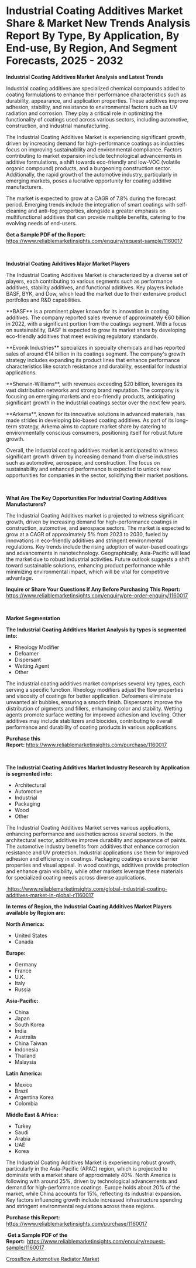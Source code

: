<p><h1>Industrial Coating Additives Market Share & Market New Trends Analysis Report By Type, By Application, By End-use, By Region, And Segment Forecasts, 2025 - 2032</h1></p><p><strong>Industrial Coating Additives Market Analysis and Latest Trends</strong></p>
<p><p>Industrial coating additives are specialized chemical compounds added to coating formulations to enhance their performance characteristics such as durability, appearance, and application properties. These additives improve adhesion, stability, and resistance to environmental factors such as UV radiation and corrosion. They play a critical role in optimizing the functionality of coatings used across various sectors, including automotive, construction, and industrial manufacturing.</p><p>The Industrial Coating Additives Market is experiencing significant growth, driven by increasing demand for high-performance coatings as industries focus on improving sustainability and environmental compliance. Factors contributing to market expansion include technological advancements in additive formulations, a shift towards eco-friendly and low-VOC (volatile organic compound) products, and a burgeoning construction sector. Additionally, the rapid growth of the automotive industry, particularly in emerging markets, poses a lucrative opportunity for coating additive manufacturers.</p><p>The market is expected to grow at a CAGR of 7.8% during the forecast period. Emerging trends include the integration of smart coatings with self-cleaning and anti-fog properties, alongside a greater emphasis on multifunctional additives that can provide multiple benefits, catering to the evolving needs of end-users.</p></p>
<p><strong>Get a Sample PDF of the Report:&nbsp;</strong> <a href="https://www.reliablemarketinsights.com/enquiry/request-sample/1160017?utm_campaign=3535&utm_medium=2&utm_source=Github&utm_content=ia&utm_term=22032025&utm_id=industrial-coating-additives">https://www.reliablemarketinsights.com/enquiry/request-sample/1160017</a></p>
<p>&nbsp;</p>
<p><strong>Industrial Coating Additives Major Market Players</strong></p>
<p><p>The Industrial Coating Additives Market is characterized by a diverse set of players, each contributing to various segments such as performance additives, stability additives, and functional additives. Key players include BASF, BYK, and Dow, which lead the market due to their extensive product portfolios and R&D capabilities.</p><p>**BASF** is a prominent player known for its innovation in coating additives. The company reported sales revenue of approximately €60 billion in 2022, with a significant portion from the coatings segment. With a focus on sustainability, BASF is expected to grow its market share by developing eco-friendly additives that meet evolving regulatory standards.</p><p>**Evonik Industries** specializes in specialty chemicals and has reported sales of around €14 billion in its coatings segment. The company's growth strategy includes expanding its product lines that enhance performance characteristics like scratch resistance and durability, essential for industrial applications.</p><p>**Sherwin-Williams**, with revenues exceeding $20 billion, leverages its vast distribution networks and strong brand reputation. The company is focusing on emerging markets and eco-friendly products, anticipating significant growth in the industrial coatings sector over the next few years.</p><p>**Arkema**, known for its innovative solutions in advanced materials, has made strides in developing bio-based coating additives. As part of its long-term strategy, Arkema aims to capture market share by catering to environmentally conscious consumers, positioning itself for robust future growth.</p><p>Overall, the industrial coating additives market is anticipated to witness significant growth driven by increasing demand from diverse industries such as automotive, aerospace, and construction. The focus on sustainability and enhanced performance is expected to unlock new opportunities for companies in the sector, solidifying their market positions.</p></p>
<p>&nbsp;</p>
<p><strong>What Are The Key Opportunities For Industrial Coating Additives Manufacturers?</strong></p>
<p><p>The Industrial Coating Additives market is projected to witness significant growth, driven by increasing demand for high-performance coatings in construction, automotive, and aerospace sectors. The market is expected to grow at a CAGR of approximately 5% from 2023 to 2030, fueled by innovations in eco-friendly additives and stringent environmental regulations. Key trends include the rising adoption of water-based coatings and advancements in nanotechnology. Geographically, Asia-Pacific will lead the market due to robust industrial activities. Future outlook suggests a shift toward sustainable solutions, enhancing product performance while minimizing environmental impact, which will be vital for competitive advantage.</p></p>
<p><strong>Inquire or Share Your Questions If Any Before Purchasing This Report:</strong> <a href="https://www.reliablemarketinsights.com/enquiry/pre-order-enquiry/1160017?utm_campaign=3535&utm_medium=2&utm_source=Github&utm_content=ia&utm_term=22032025&utm_id=industrial-coating-additives">https://www.reliablemarketinsights.com/enquiry/pre-order-enquiry/1160017</a></p>
<p>&nbsp;</p>
<p><strong>Market Segmentation</strong></p>
<p><strong>The Industrial Coating Additives Market Analysis by types is segmented into:</strong></p>
<p><ul><li>Rheology Modifier</li><li>Defoamer</li><li>Dispersant</li><li>Wetting Agent</li><li>Other</li></ul></p>
<p><p>The industrial coating additives market comprises several key types, each serving a specific function. Rheology modifiers adjust the flow properties and viscosity of coatings for better application. Defoamers eliminate unwanted air bubbles, ensuring a smooth finish. Dispersants improve the distribution of pigments and fillers, enhancing color and stability. Wetting agents promote surface wetting for improved adhesion and leveling. Other additives may include stabilizers and biocides, contributing to overall performance and durability of coating products in various applications.</p></p>
<p><strong>Purchase this Report:&nbsp;</strong><a href="https://www.reliablemarketinsights.com/purchase/1160017?utm_campaign=3535&utm_medium=2&utm_source=Github&utm_content=ia&utm_term=22032025&utm_id=industrial-coating-additives">https://www.reliablemarketinsights.com/purchase/1160017</a></p>
<p>&nbsp;</p>
<p><strong>The Industrial Coating Additives Market Industry Research by Application is segmented into:</strong></p>
<p><ul><li>Architectural</li><li>Automotive</li><li>Industrial</li><li>Packaging</li><li>Wood</li><li>Other</li></ul></p>
<p><p>The Industrial Coating Additives Market serves various applications, enhancing performance and aesthetics across several sectors. In the architectural sector, additives improve durability and appearance of paints. The automotive industry benefits from additives that enhance corrosion resistance and UV protection. Industrial applications use them for improved adhesion and efficiency in coatings. Packaging coatings ensure barrier properties and visual appeal. In wood coatings, additives provide protection and enhance grain visibility, while other markets leverage these materials for specialized coating needs across diverse applications.</p></p>
<p><a href="https://www.reliablemarketinsights.com/global-industrial-coating-additives-market-in-global-r1160017?utm_campaign=3535&utm_medium=2&utm_source=Github&utm_content=ia&utm_term=22032025&utm_id=industrial-coating-additives">&nbsp;https://www.reliablemarketinsights.com/global-industrial-coating-additives-market-in-global-r1160017</a></p>
<p><strong>In terms of Region, the Industrial Coating Additives Market Players available by Region are:</strong></p>
<p>
    <p> <strong> North America: </strong>
        <ul>
            <li>United States</li>
            <li>Canada</li>
        </ul>
        </p> 
    <p> <strong> Europe: </strong>
        <ul>
            <li>Germany</li>
            <li>France</li>
            <li>U.K.</li>
            <li>Italy</li>
            <li>Russia</li>
        </ul>
        </p> 
    <p> <strong> Asia-Pacific: </strong>
        <ul>
            <li>China</li>
            <li>Japan</li>
            <li>South Korea</li>
            <li>India</li>
            <li>Australia</li>
            <li>China Taiwan</li>
            <li>Indonesia</li>
            <li>Thailand</li>
            <li>Malaysia</li>
        </ul>
        </p> 
    <p> <strong> Latin America: </strong>
        <ul>
            <li>Mexico</li>
            <li>Brazil</li>
            <li>Argentina Korea</li>
            <li>Colombia</li>
        </ul>
        </p> 
    <p> <strong> Middle East & Africa: </strong>
        <ul>
            <li>Turkey</li>
            <li>Saudi</li>
            <li>Arabia</li>
            <li>UAE</li>
            <li>Korea</li>
        </ul>
    </p>
    </p>
<p><p>The Industrial Coating Additives Market is experiencing robust growth, particularly in the Asia-Pacific (APAC) region, which is projected to dominate with a market share of approximately 40%. North America is following with around 25%, driven by technological advancements and demand for high-performance coatings. Europe holds about 20% of the market, while China accounts for 15%, reflecting its industrial expansion. Key factors influencing growth include increased infrastructure spending and stringent environmental regulations across these regions.</p></p>
<p><strong>Purchase this Report: </strong><a href="https://www.reliablemarketinsights.com/purchase/1160017?utm_campaign=3535&utm_medium=2&utm_source=Github&utm_content=ia&utm_term=22032025&utm_id=industrial-coating-additives">https://www.reliablemarketinsights.com/purchase/1160017</a></p>
<p>&nbsp;<strong>Get a Sample PDF of the Report:&nbsp;&nbsp;</strong><a href="https://www.reliablemarketinsights.com/enquiry/request-sample/1160017?utm_campaign=3535&utm_medium=2&utm_source=Github&utm_content=ia&utm_term=22032025&utm_id=industrial-coating-additives">https://www.reliablemarketinsights.com/enquiry/request-sample/1160017</a></p>
<p><strong></strong></p>
<p><p><a href="https://github.com/syiqvanyo/Market-Research-Report-List-1/blob/main/crossflow-automotive-radiator-market.md?utm_campaign=3535&utm_medium=2&utm_source=Github&utm_content=ia&utm_term=22032025&utm_id=industrial-coating-additives">Crossflow Automotive Radiator Market</a></p></p>